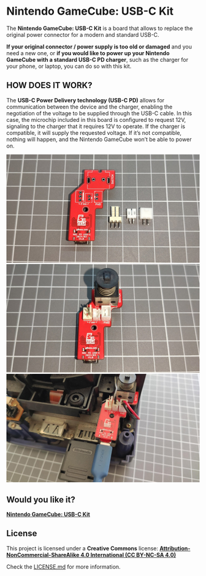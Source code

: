 # Nintendo GameCube: USB-C Kit

The **Nintendo GameCube: USB-C Kit** is a board that allows to replace the original power connector for a modern and standard USB-C.

**If your original connector / power supply is too old or damaged** and you need a new one, or **if you would like to power up your Nintendo GameCube with a standard USB-C PD charger**, such as the charger for your phone, or laptop, you can do so with this kit.

## HOW DOES IT WORK?

The **USB-C Power Delivery technology (USB-C PD)** allows for communication between the device and the charger, enabling the negotiation of the voltage to be supplied through the USB-C cable. In this case, the microchip included in this board is configured to request 12V, signaling to the charger that it requires 12V to operate. If the charger is compatible, it will supply the requested voltage. If it’s not compatible, nothing will happen, and the Nintendo GameCube won’t be able to power on.

![NGC](https://raw.githubusercontent.com/giltesa/Nintendo-GameCube-USB-C-Kit/master/4.%20Photos/Nintendo-GameCube-USB-C-Kit_1.jpg)
![NGC](https://raw.githubusercontent.com/giltesa/Nintendo-GameCube-USB-C-Kit/master/4.%20Photos/Nintendo-GameCube-USB-C-Kit_2.jpg)
![NGC](https://raw.githubusercontent.com/giltesa/Nintendo-GameCube-USB-C-Kit/master/4.%20Photos/Nintendo-GameCube-USB-C-Kit_3.jpg)


## Would you like it?

[**Nintendo GameCube: USB-C Kit**](https://shop.giltesa.com/?p=1995)



## License

This project is licensed under a **Creative Commons** license:
**[Attribution-NonCommercial-ShareAlike 4.0 International (CC BY-NC-SA 4.0) ](https://creativecommons.org/licenses/by-nc-sa/4.0/)**

Check the [LICENSE.md](LICENSE.md) for more information.